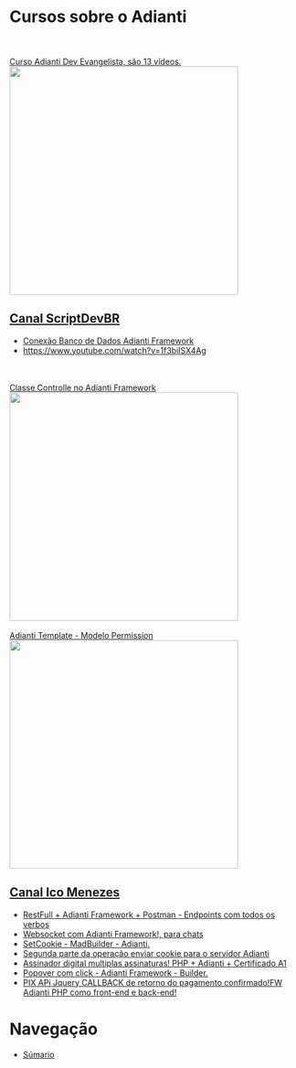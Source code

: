 # Cursos sobre o Adianti

<br>
<a href="https://www.youtube.com/watch?v=HPWBY6cl-LA&list=PLLExJS8y-2LKjK05hVEL3sHr8XupCyZt9">
    <br>Curso Adianti Dev Evangelista, são 13 vídeos.
    <br><img src="https://img.youtube.com/vi/HPWBY6cl-LA/maxresdefault.jpg" width="400"/>
</a>


## [Canal ScriptDevBR](https://www.youtube.com/@dev-fabriciobr)
* [Conexão Banco de Dados Adianti Framework](https://www.youtube.com/watch?v=koaxMS7WHgA)
* https://www.youtube.com/watch?v=1f3biISX4Ag

<br>
<a href="https://www.youtube.com/watch?v=ly4C2oqpzK8">
    <br>Classe Controlle no Adianti Framework
    <br><img src="https://img.youtube.com/vi/ly4C2oqpzK8/maxresdefault.jpg" width="400"/>
</a>

<br>
<a href="https://www.youtube.com/watch?v=PunfmEjWm7A">
    <br>Adianti Template - Modelo Permission
    <br><img src="https://img.youtube.com/vi/PunfmEjWm7A/maxresdefault.jpg" width="400"/>
</a>


## [Canal Ico Menezes](https://www.youtube.com/@icomenezes/videos)
* [RestFull + Adianti Framework + Postman - Endpoints com todos os verbos](https://www.youtube.com/watch?v=TsgcSq1fgzc)
* [Websocket com Adianti Framework!, para chats](https://www.youtube.com/watch?v=7b50q3LIMf0)
* [SetCookie - MadBuilder - Adianti.](https://www.youtube.com/watch?v=nWFgIq5BXJU)
* [Segunda parte da operação enviar cookie para o servidor Adianti](https://www.youtube.com/watch?v=P3KacOO3Wrs)
* [Assinador digital multiplas assinaturas! PHP + Adianti + Certificado A1](https://www.youtube.com/watch?v=YT8_1B5wj0w)
* [Popover com click - Adianti Framework - Builder.](https://www.youtube.com/watch?v=TdKf8UPYwIU)
* [PIX APi Jquery CALLBACK de retorno do pagamento confirmado!FW Adianti PHP como front-end e back-end!](https://www.youtube.com/watch?v=7p-DDuxRFEo)

# Navegação
* [Súmario](../README.md)
